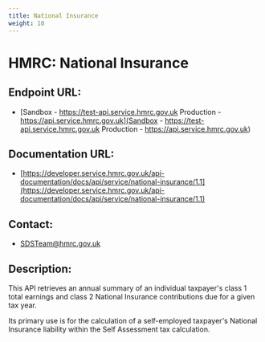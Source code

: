 ```yaml
---
title: National Insurance
weight: 10
---
```


# HMRC: National Insurance

## Endpoint URL:
 - [Sandbox - https://test-api.service.hmrc.gov.uk 
Production - https://api.service.hmrc.gov.uk](Sandbox - https://test-api.service.hmrc.gov.uk 
Production - https://api.service.hmrc.gov.uk)

## Documentation URL:
 - [https://developer.service.hmrc.gov.uk/api-documentation/docs/api/service/national-insurance/1.1](https://developer.service.hmrc.gov.uk/api-documentation/docs/api/service/national-insurance/1.1)

## Contact:
 - [SDSTeam@hmrc.gov.uk](mailto:SDSTeam@hmrc.gov.uk)

## Description:
This API retrieves an annual summary of an individual taxpayer's class 1 total earnings and class 2 National Insurance contributions due for a given tax year.

Its primary use is for the calculation of a self-employed taxpayer's National Insurance liability within the Self Assessment tax calculation.

